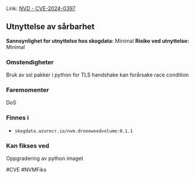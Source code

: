 Link: [NVD - CVE-2024-0397](https://nvd.nist.gov/vuln/detail/CVE-2024-0397)

## Utnyttelse av sårbarhet

**Sannsynlighet for utnyttelse hos skogdata:** Minimal
**Risiko ved utnyttelse:** Minimal
### Omstendigheter
Bruk av ssl pakker i python for TLS handshake kan forårsake race condition
### Faremomenter
DoS

### Finnes i
- `skogdata.azurecr.io/nvm.dronewoodvolume:0.1.1`

### Kan fikses ved
Oppgradering av python imaget

#CVE #NVMFiks

